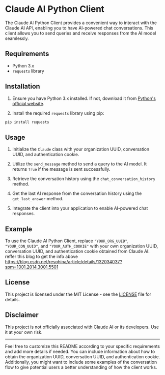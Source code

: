 # Claude AI Python Client

The Claude AI Python Client provides a convenient way to interact with the Claude AI API, enabling you to have AI-powered chat conversations. This client allows you to send queries and receive responses from the AI model seamlessly.

## Requirements

- Python 3.x
- `requests` library

## Installation

1. Ensure you have Python 3.x installed. If not, download it from [Python's official website](https://www.python.org/downloads/).

2. Install the required `requests` library using pip:

```bash
pip install requests
```

## Usage

1. Initialize the `Claude` class with your organization UUID, conversation UUID, and authentication cookie.

2. Utilize the `send_message` method to send a query to the AI model. It returns `True` if the message is sent successfully.

3. Retrieve the conversation history using the `chat_conversation_history` method.

4. Get the last AI response from the conversation history using the `get_last_answer` method.

5. Integrate the client into your application to enable AI-powered chat responses.

## Example
To use the Claude AI Python Client, replace `"YOUR_ORG_UUID"`, `"YOUR_CON_UUID"`, and `"YOUR_AUTH_COOKIE"` with your own organization UUID, conversation UUID, and authentication cookie obtained from Claude AI.
reffer this blog to get the info above  https://blog.csdn.net/resphina/article/details/132034037?spm=1001.2014.3001.5501

## License

This project is licensed under the MIT License - see the [LICENSE](LICENSE) file for details.

## Disclaimer

This project is not officially associated with Claude AI or its developers. Use it at your own risk.

---

Feel free to customize this README according to your specific requirements and add more details if needed. You can include information about how to obtain the organization UUID, conversation UUID, and authentication cookie. Additionally, you might want to include some examples of the conversation flow to give potential users a better understanding of how the client works.
